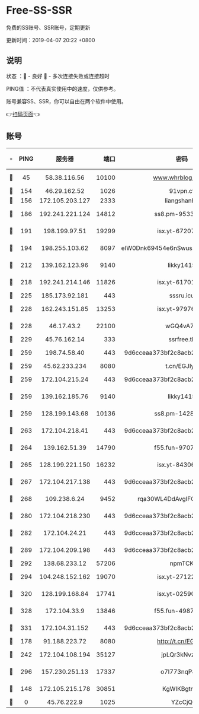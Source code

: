 # Free-SS-SSR

免费的SS账号、SSR账号，定期更新

更新时间：2019-04-07 20:22 +0800

## 说明

状态     ：🙂 - 良好 🙁 - 多次连接失败或连接超时

PING值   ：不代表真实使用中的速度，仅供参考。

账号兼容SS、SSR，你可以自由在两个软件中使用。

👉[扫码页面](https://liesauer.github.io/Free-SS-SSR/)👈

## 账号

|-|PING|服务器|端口|密码|加密方式|区域|
|:----:|:----:|:-----:|-----:|:----:|:----:|:----:|
|🙂|45|58.38.116.56|10100|www.whrblog.online|aes-256-cfb|CN|
|🙂|154|46.29.162.52|1026|91vpn.cf|rc4-md5|RU|
|🙂|156|172.105.203.127|2333|liangshanbo|chacha20|JP|
|🙂|186|192.241.221.124|14812|ss8.pm-95331690|aes-256-cfb|US|
|🙂|191|198.199.97.51|19299|isx.yt-67207064|aes-256-cfb|US|
|🙂|194|198.255.103.62|8097|eIW0Dnk69454e6nSwuspv9DmS201tQ0D|aes-256-cfb|US|
|🙂|212|139.162.123.96|9140|likky1415|aes-256-cfb|JP|
|🙂|218|192.241.214.146|11826|isx.yt-61701158|aes-256-cfb|US|
|🙂|225|185.173.92.181|443|sssru.icu|rc4-md5|RU|
|🙂|228|162.243.151.85|13253|isx.yt-97976890|aes-256-cfb|US|
|🙂|228|46.17.43.2|22100|wGQ4vA7D|aes-256-gcm|RU|
|🙂|229|45.76.162.14|333|ssrfree.tk|rc4|SG|
|🙂|259|198.74.58.40|443|9d6cceaa373bf2c8acb22e60b6a58be6|aes-256-cfb|US|
|🙂|259|45.62.233.234|8080|t.cn/EGJIyrl|rc4-md5|CA|
|🙂|259|172.104.215.24|443|9d6cceaa373bf2c8acb22e60b6a58be6|aes-256-cfb|US|
|🙂|259|139.162.185.76|9140|likky1415|aes-256-cfb|DE|
|🙂|259|128.199.143.68|10136|ss8.pm-14281446|aes-256-cfb|SG|
|🙂|263|172.104.218.41|443|9d6cceaa373bf2c8acb22e60b6a58be6|aes-256-cfb|US|
|🙂|264|139.162.51.39|14790|f55.fun-97070038|aes-256-cfb|SG|
|🙂|265|128.199.221.150|16232|isx.yt-84306479|aes-256-cfb|SG|
|🙂|267|172.104.217.138|443|9d6cceaa373bf2c8acb22e60b6a58be6|aes-256-cfb|US|
|🙂|268|109.238.6.24|9452|rqa30WL4DdAvgIFG6Fs3znzTa|aes-256-cfb|FR|
|🙂|280|172.104.218.230|443|9d6cceaa373bf2c8acb22e60b6a58be6|aes-256-cfb|US|
|🙂|282|172.104.24.21|443|9d6cceaa373bf2c8acb22e60b6a58be6|aes-256-cfb|US|
|🙂|289|172.104.209.198|443|9d6cceaa373bf2c8acb22e60b6a58be6|aes-256-cfb|US|
|🙂|292|138.68.233.12|57206|npmTCK|rc4-md5|US|
|🙂|294|104.248.152.162|19070|isx.yt-27122469|aes-256-cfb|SG|
|🙂|320|128.199.168.84|17741|isx.yt-02590553|aes-256-cfb|SG|
|🙂|328|172.104.33.9|13846|f55.fun-49871039|aes-256-cfb|SG|
|🙂|331|172.104.31.152|443|9d6cceaa373bf2c8acb22e60b6a58be6|aes-256-cfb|US|
|🙂|178|91.188.223.72|8080|http://t.cn/EGJIyrl|rc4-md5|RU|
|🙂|242|172.104.108.194|35127|jpLQr3kNvzJG|aes-256-cfb|JP|
|🙂|296|157.230.251.13|17337|o7I773nqP8ug|aes-256-cfb|SG|
|🙁|148|172.105.215.178|30851|KgWIKBgtrjzT|aes-256-cfb|JP|
|🙁|0|45.76.222.9|1025|YZcCjQ|rc4-md5|JP|
